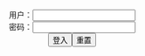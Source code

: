 <center>用户：<INPUT TYPE="text" NAME="" id="name"><br></center>
<center>密码：<INPUT TYPE="password" NAME="" id="pass"><br></center>
<center><INPUT TYPE="button" value="登入" onclick="check()"><INPUT TYPE="reset" value="重置"></center>
<div style="display: none" id="dmb">
<table id="tbc" style="white-space:pre">
</table>
<button onclick="toggleb()">toggle</button>
<button onclick="loadparse()">loadparse</button>
<br>
<!-- 🌸<br>🍅-　-🍑<hr>🍀 --><textarea rows="30" cols="100" style="display: none" id="tar">

| Artist | Akisora | アーティスト | 秋空 - エロ２次画像
https://ja.hentai-img.com/image/-artist--akisora-----5/

https://static13.hentai-img.com/upload/20210930/791/809585/p=700/5.jpg
https://static13.hentai-img.com/upload/20210930/791/809585/p=700/25.jpg
https://static13.hentai-img.com/upload/20210930/791/809585/p=700/26.jpg
https://static13.hentai-img.com/upload/20210930/791/809585/p=700/27.jpg
https://static13.hentai-img.com/upload/20210930/791/809585/p=700/28.jpg
https://static13.hentai-img.com/upload/20210930/791/809585/p=700/29.jpg
https://static13.hentai-img.com/upload/20210930/791/809585/p=700/30.jpg

2021/10/2下午4:09:57

[FFXIV] VersK screenshots & edits - エロ２次画像
https://ja.hentai-img.com/image/ffxiv-versk-screenshots--edits-21/

https://static13.hentai-img.com/upload/20210929/791/809393/p=700/3.jpg

2021/10/2下午2:57:29

Hucow Farms Vol 5 - Down On The Farm (Ongoing) - エロ２次画像
https://ja.hentai-img.com/image/hucow-farms-vol-5-down-on-the-farm-ongoing-11/

https://static13.hentai-img.com/upload/20210930/791/809510/p=700/8.jpg
https://static13.hentai-img.com/upload/20210930/791/809510/p=700/9.jpg
https://static13.hentai-img.com/upload/20210930/791/809510/p=700/26.jpg
https://static13.hentai-img.com/upload/20210930/791/809510/p=700/33.jpg
https://static13.hentai-img.com/upload/20210930/791/809510/p=700/37.jpg
https://static13.hentai-img.com/upload/20210930/791/809510/p=700/40.jpg
https://static13.hentai-img.com/upload/20210930/791/809510/p=700/41.jpg
https://static13.hentai-img.com/upload/20210930/791/809510/p=700/43.jpg
https://static13.hentai-img.com/upload/20210930/791/809510/p=700/44.jpg
https://static13.hentai-img.com/upload/20210930/791/809510/p=700/45.jpg

2021/10/2下午2:55:29

お隣の母娘を石化させてレイプするAVが登場してしまう - エロコスプレ
https://ja.hentai-cosplays.com/image/av-that-petrifies-the-mother-and-daughter-next-door-and-rapes-appears/

https://static8.porn-images-xxx.com/upload/20210303/905/926186/p=700/17.jpg
https://static8.porn-images-xxx.com/upload/20210303/905/926186/p=700/18.jpg
https://static8.porn-images-xxx.com/upload/20210303/905/926186/p=700/19.jpg
https://static8.porn-images-xxx.com/upload/20210303/905/926186/p=700/20.jpg

2021/10/2下午3:00:12

[ArtGravia] vol.295 Jangjoo - エロコスプレ
https://ja.hentai-cosplays.com/image/artgravia-vol295-jangjoo/

https://static5.hentai-cosplays.com/upload/20210730/234/238742/p=700/1.jpeg
https://static5.hentai-cosplays.com/upload/20210730/234/238742/p=700/85.jpg

2021/10/2下午2:20:40

[ArtGravia] vol.268 Kang Inkyung - エロコスプレ
https://ja.hentai-cosplays.com/image/artgravia-vol268-kang-inkyung/

https://static5.hentai-cosplays.com/upload/20210720/230/234549/p=700/81.jpg
https://static5.hentai-cosplays.com/upload/20210720/230/234549/p=700/82.jpg
https://static5.hentai-cosplays.com/upload/20210720/230/234549/p=700/87.jpg
https://static5.hentai-cosplays.com/upload/20210720/230/234549/p=700/90.jpeg

2021/10/2下午2:22:33

[ArtGravia] vol.086 Kang Inkyung - エロコスプレ
https://ja.hentai-cosplays.com/image/artgravia-vol086-kang-inkyung/

https://static5.hentai-cosplays.com/upload/20210721/230/234699/p=700/19.jpg
https://static5.hentai-cosplays.com/upload/20210721/230/234699/p=700/20.jpg
https://static5.hentai-cosplays.com/upload/20210721/230/234699/p=700/21.jpg
https://static5.hentai-cosplays.com/upload/20210721/230/234699/p=700/33.jpg

2021/10/2下午2:30:38

Kitkat Cosplay9 - Honoka - エロコスプレ
https://ja.hentai-cosplays.com/image/kitkat-cosplay9-honoka/

https://static5.hentai-cosplays.com/upload/20211002/241/245979/p=700/1.jpg
https://static5.hentai-cosplays.com/upload/20211002/241/245979/p=700/25.jpg

2021/10/2下午9:41:01

Byoru - エロコスプレ
https://ja.hentai-cosplays.com/image/byoru/

https://static5.hentai-cosplays.com/upload/20210930/240/245361/p=700/1.jpg
https://static5.hentai-cosplays.com/upload/20210930/240/245361/p=700/142.jpg

2021/10/2下午2:00:24

ブルマ女子のおいしそうな尻画像 part5 - ３次エロ画像 - エロ画像
https://ja.porn-images-xxx.com/image/bulma-girls-delicious-ass-image-part5/

https://static8.porn-images-xxx.com/upload/20210323/908/929182/p=700/3.jpg

2021/9/26下午4:11:35

Megumi Koneko & Gumiho Arts - Racing Queen Atago & Takao - エロコスプレ
https://ja.hentai-cosplays.com/image/megumi-koneko--gumiho-arts-racing-queen-atago--takao/

https://static3.hentai-cosplays.com/upload/20210115/207/210956/p=700/1.jpg

2021/10/2下午2:05:25

[翰耐] Prinz Eugen | 歐根親王 (Azur Lane) [翰耐] プリンツオイゲン (アズールレーン) - エロコスプレ
https://ja.hentai-cosplays.com/image/-prinz-eugen---azur-lane---/

https://static2.hentai-cosplays.com/upload/20200916/176/179201/p=700/1.jpg
https://static2.hentai-cosplays.com/upload/20200916/176/179201/p=700/19.jpg

2021/10/2下午2:11:06

HaneAme - Gangut (Azur Lane) - エロコスプレ
https://ja.hentai-cosplays.com/image/haneame-gangut-azur-lane/

https://static5.hentai-cosplays.com/upload/20210730/234/238705/p=700/1.jpg
https://static5.hentai-cosplays.com/upload/20210730/234/238705/p=700/11.jpg

2021/10/2下午2:01:55

[Azami] Azur Lane Prinz Heinrich (Azur Lane) [Azami] アズールレーン - プリンツ・ハインリヒ ( アズールレーン) - エロコスプレ
https://ja.hentai-cosplays.com/image/azami-azur-lane-prinz-heinrich-azur-lane-azami----/

https://static4.hentai-cosplays.com/upload/20210308/210/214156/p=700/1.jpg
https://static4.hentai-cosplays.com/upload/20210308/210/214156/p=700/21.jpg

2021/10/2下午2:08:45

Helly Valentine - Tifa Bunny Maid - エロコスプレ
https://ja.hentai-cosplays.com/image/helly-valentine-tifa-bunny-maid/

https://static5.hentai-cosplays.com/upload/20210730/234/238706/p=700/1.jpg
https://static5.hentai-cosplays.com/upload/20210730/234/238706/p=700/3.jpg
https://static5.hentai-cosplays.com/upload/20210730/234/238706/p=700/9.jpg
https://static5.hentai-cosplays.com/upload/20210730/234/238706/p=700/16.jpg

2021/10/2下午2:14:24

【肉団子】七つの大罪ディアンヌが野外で淫らな姿に！お●ぱい丸出しなんですけどwwww【画像36枚】 - エロコスプレ
https://ja.hentai-cosplays.com/image/meatballs-field-with-seven-deadly-sins-diane-really-horny-your-boobs-bare-i-wwww-36-images/

https://static.porn-images-xxx.com/upload/20160608/11/10404/p=700/1.jpg
https://static.porn-images-xxx.com/upload/20160608/11/10404/p=700/36.jpg

2021/10/2下午3:42:58

あきとん part 71 - エロコスプレ
https://ja.hentai-cosplays.com/image/akiton-71/

https://static.hentai-cosplays.com/upload/20160202/10/10156/p=700/1.jpg
https://static.hentai-cosplays.com/upload/20160202/10/10156/p=700/12.jpg

2021/10/2下午3:33:19

人気過激レイヤーあきとんが動くとすぐマ●コ出ちゃう変態衣装でアヘ顔Wピースww - ３次エロ画像 - エロ画像
https://ja.porn-images-xxx.com/image/popular-radical-layer-perforated-will-move-soon-ma-ko-ahegao-face-w-pieces-ww-in-kinky-outfits-when-i/

https://static.porn-images-xxx.com/upload/20170226/206/209988/p=700/1.jpg
https://static.porn-images-xxx.com/upload/20170226/206/209988/p=700/25.jpg

2021/10/2下午3:50:43

なごやのめすぶた ふたばえみる - エロコスプレ
https://ja.hentai-cosplays.com/image/--39/

https://static.hentai-cosplays.com/upload/20110624/3/2975/p=700/1.jpg
https://static.hentai-cosplays.com/upload/20110624/3/2975/p=700/179.jpg

2021/10/2下午3:39:47

[Dotechin Hanbaisho (Yui Okada)]Touhou Piston-grandprix! [どてちん販売所(岡田ゆい)]東方ピストングランプリ！超高速ピストンでアナルもお○んこもお腹が痙攣するまで逝っちゃって！！ - エロコスプレ
https://ja.hentai-cosplays.com/image/dotechin-hanbaisho-yui-okadatouhou-piston-grandprix-/

https://static.hentai-cosplays.com/upload/20151009/6/5972/p=700/1.jpg
https://static.hentai-cosplays.com/upload/20151009/6/5972/p=700/123.jpg

2021/10/2下午3:44:47

祈雪 part 3 - エロコスプレ
https://ja.hentai-cosplays.com/image/inori-yuki-3/

https://static.hentai-cosplays.com/upload/20160203/12/11523/p=700/1.jpg
https://static.hentai-cosplays.com/upload/20160203/12/11523/p=700/12.jpg

2021/10/2下午3:41:35

ZONE 00 Okino Mayoko Cosplay By Koyuki - エロコスプレ
https://ja.hentai-cosplays.com/image/zone-00-okino-mayoko-cosplay-by-koyuki/

https://static.hentai-cosplays.com/upload/20160722/22/22528/p=700/5.jpg
https://static.hentai-cosplays.com/upload/20160722/22/22528/p=700/7.jpg
https://static.hentai-cosplays.com/upload/20160722/22/22528/p=700/93.jpg

2021/10/2下午3:48:51

[HiyoHiyo Club (Hiyo Nishizuku)] Hiyokura Second Dream [ひよひよくらぶ (丹雫ひよ)]ひよくらセカンドドリーム - エロコスプレ
https://ja.hentai-cosplays.com/image/hiyohiyo-club-hiyo-nishizuku-hiyokura-second-dream--/

https://static.hentai-cosplays.com/upload/20160724/23/22684/p=700/1.jpg
https://static.hentai-cosplays.com/upload/20160724/23/22684/p=700/358.jpg

2021/10/2下午3:33:57

日暮りんさんのパンツから透けるパイパンがエロいナースメイド姿の画像 - エロコスプレ
https://ja.hentai-cosplays.com/image/nippori-froms-panties-see-through-shaved-pussy-erotic-or-nursemaid-sight-picture/

https://static.hentai-cosplays.com/upload/20140822/15/15215/p=700/1.jpg
https://static.hentai-cosplays.com/upload/20140822/15/15215/p=700/64.jpg

2021/10/2下午3:29:34

「脱ぐしかできません…」AV女優、アイドルにも慣れなかった哀... - ３次エロ画像 - エロ画像
https://ja.porn-images-xxx.com/image/take-off-you-can-only-av-actress-ai-wasnt-even-at-idle/

https://static.porn-images-xxx.com/upload/20160807/66/66592/p=700/1.jpg
https://static.porn-images-xxx.com/upload/20160807/66/66592/p=700/3.jpg
https://static.porn-images-xxx.com/upload/20160807/66/66592/p=700/4.jpg
https://static.porn-images-xxx.com/upload/20160807/66/66592/p=700/9.jpg
https://static.porn-images-xxx.com/upload/20160807/66/66592/p=700/11.jpg
https://static.porn-images-xxx.com/upload/20160807/66/66592/p=700/12.jpg
https://static.porn-images-xxx.com/upload/20160807/66/66592/p=700/25.jpg
https://static.porn-images-xxx.com/upload/20160807/66/66592/p=700/30.jpg
2021/10/2下午4:19:06

(コスプレ) [Flower Net(Mizuki Akira)] Black＆White (コスプレ) [FLOWER NET] Black＆White - エロコスプレ
https://ja.hentai-cosplays.com/image/-flower-netmizuki-akira-blackwhite--flower-net-blackwhite/

https://static.hentai-cosplays.com/upload/20101001/4/3588/p=700/4.jpg
https://static.hentai-cosplays.com/upload/20101001/4/3588/p=700/219.jpg

2021/10/2下午3:37:22

【十六夜咲夜】東方コスプレ大好きな”由愛可奈”の咲夜コスが過激【エロ画像24枚】 - エロコスプレ
https://ja.hentai-cosplays.com/image/izayoi-sakuya-eastern-costume-favorite-yuki-love-kanako-of-sakuyas-kos-radical-24-erotic-images/

https://static.porn-images-xxx.com/upload/20160609/18/17676/p=700/1.jpg
https://static.porn-images-xxx.com/upload/20160609/18/17676/p=700/9.jpg
https://static.porn-images-xxx.com/upload/20160609/18/17676/p=700/13.jpg

2021/10/2下午3:30:15

[Yomiya] Takao, racing ver. (Azur Lane) [醉宮 Yomiya] Takao, racing ver. (アズールレーン) - エロコスプレ
https://ja.hentai-cosplays.com/image/yomiya-takao-racing-ver-azur-lane--yomiya-takao-racing-ver-/

https://static4.hentai-cosplays.com/upload/20210623/228/232467/p=700/3.jpg

2021/10/2下午2:02:59

アニメに出てくる制服コスプレしてるエロ画像 part5 - エロコスプレ
https://ja.hentai-cosplays.com/image/cosplay-in-anime-uniform-erotic-pictures-part5/

https://static3.porn-images-xxx.com/upload/20180523/555/567731/p=700/1.jpg
https://static3.porn-images-xxx.com/upload/20180523/555/567731/p=700/2.jpg
https://static3.porn-images-xxx.com/upload/20180523/555/567731/p=700/7.jpg
https://static3.porn-images-xxx.com/upload/20180523/555/567731/p=700/12.jpg
https://static3.porn-images-xxx.com/upload/20180523/555/567731/p=700/13.jpg
https://static3.porn-images-xxx.com/upload/20180523/555/567731/p=700/24.jpg
https://static3.porn-images-xxx.com/upload/20180523/555/567731/p=700/31.jpg

2021/10/2下午3:10:08

身体を美しくエロく締め上げた、魅惑のボンデージ画像 Vol.4 - エロコスプレ
https://ja.hentai-cosplays.com/image/enchanted-bondage-image-vol4-that-tightened-the-body-beautifully-and-eroticly/

https://static9.porn-images-xxx.com/upload/20210923/931/953100/p=700/1.jpg
https://static9.porn-images-xxx.com/upload/20210923/931/953100/p=700/3.jpg
https://static9.porn-images-xxx.com/upload/20210923/931/953100/p=700/7.jpg
https://static9.porn-images-xxx.com/upload/20210923/931/953100/p=700/10.jpg
https://static9.porn-images-xxx.com/upload/20210923/931/953100/p=700/51.jpg
https://static9.porn-images-xxx.com/upload/20210923/931/953100/p=700/53.jpg
https://static9.porn-images-xxx.com/upload/20210923/931/953100/p=700/54.jpg
https://static9.porn-images-xxx.com/upload/20210923/931/953100/p=700/59.jpg

2021/10/2下午3:56:00

身体を美しくエロく締め上げた、魅惑のボンデージ画像 50枚 - エロコスプレ
https://ja.hentai-cosplays.com/image/the-body-was-beautifully-erotic-enchanted-bondage-image-50-sheets/

https://static7.porn-images-xxx.com/upload/20201028/842/861839/p=700/1.jpg
https://static7.porn-images-xxx.com/upload/20201028/842/861839/p=700/2.jpg
https://static7.porn-images-xxx.com/upload/20201028/842/861839/p=700/3.jpg
https://static7.porn-images-xxx.com/upload/20201028/842/861839/p=700/5.jpg
https://static7.porn-images-xxx.com/upload/20201028/842/861839/p=700/10.jpg
https://static7.porn-images-xxx.com/upload/20201028/842/861839/p=700/63.jpg

2021/10/2下午3:58:51

小丁 - 写真合集 - エロコスプレ
https://ja.hentai-cosplays.com/image/--384/

https://static2.hentai-cosplays.com/upload/20200417/163/166643/p=700/2.jpg

2021/10/2下午3:08:14

【エロい！】パンツ！マン筋がとてもスケベなエロ画像 4 - ３次エロ画像 - エロ画像
https://ja.porn-images-xxx.com/image/erotic--pants-very-perverted-man-is-erotic-pictures-4/

https://static.porn-images-xxx.com/upload/20160610/24/24255/p=700/1.jpg
https://static.porn-images-xxx.com/upload/20160610/24/24255/p=700/4.jpg
https://static.porn-images-xxx.com/upload/20160610/24/24255/p=700/23.jpg

2021/10/2下午4:06:54

Octokuro - Compulsive Gambler Orgy - エロコスプレ
https://ja.hentai-cosplays.com/image/octokuro-compulsive-gambler-orgy/

https://static5.hentai-cosplays.com/upload/20210906/238/243195/p=700/2.jpg
https://static5.hentai-cosplays.com/upload/20210906/238/243195/p=700/39.jpg

https://static.porn-images-xxx.com/upload/20160614/35/35793/p=700/1.jpg
https://static.porn-images-xxx.com/upload/20160613/34/34717/p=700/1.jpg
https://static.porn-images-xxx.com/upload/20160731/53/53996/p=700/1.jpg
https://static.porn-images-xxx.com/upload/20160807/65/66414/p=700/1.jpg
https://static.porn-images-xxx.com/upload/20160810/68/69052/p=700/1.jpg

2021/10/2下午4:12:16

【やわらかいカラダフェチ】体操をやってた女のエロ画像を集... - ３次エロ画像 - エロ画像
https://ja.porn-images-xxx.com/image/soft-caladfeci-is-a-collection-of-erotic-images-of-women-doing-gymnastics/

https://static.porn-images-xxx.com/upload/20160810/67/68430/p=700/4.jpg

[BLUECAKE] PINK ONI - YEEUN - エロコスプレ
https://ja.hentai-cosplays.com/image/bluecake-pink-oni-yeeun/

https://static5.hentai-cosplays.com/upload/20211002/241/245970/p=700/98.jpg

2021/10/2下午9:39:47

https://s3t3d2y7.ackcdn.net/library/742358/5a4e392b953a9acc675d070e6a82250369bbeacc.mp4
https://s3t3d2y7.ackcdn.net/library/742358/8dcae0f8a1881d4b82d8ad586137a694782abeaf.jpg
https://s3t3d2y7.ackcdn.net/library/751972/0cb93bc22e1ff75799090de6511be82ef7600b19.jpg
https://s3t3d2y7.ackcdn.net/library/751972/b72b52ea2bed6370ba7e184a8ba30135089ececd.jpg

</textarea><!-- 🍀<br>🍑-　-🍅<hr>🌸 -->
</div>

<script src="https://cdn.jsdelivr.net/npm/jquery@3.5.1/dist/jquery.min.js"></script>

<link rel="stylesheet" href="https://cdn.jsdelivr.net/gh/fancyapps/fancybox@3.5.7/dist/jquery.fancybox.min.css" />
<script src="https://cdn.jsdelivr.net/gh/fancyapps/fancybox@3.5.7/dist/jquery.fancybox.min.js"></script>

<script type="text/javascript">

var __urlRegex = /(\b(https?|ftp|file):\/\/[-A-Z0-9+&@#\/%?=~_|!:,.;]*[-A-Z0-9+&@#\/%=~_|])/ig;
var __imgRegex = /\.(?:jpe?g|gif|png)$/i;

loadparse();

function parseURL($string){

    var exp = __urlRegex;
    return $string.replace(exp,function(match){
            __imgRegex.lastIndex=0;
            if(__imgRegex.test(match)){
                return '<a data-fancybox="gallery" href="' + match.replace("/p=700", "")
                 + '"><img src="' + match.replace("/p=700", "/p=160x200")+'" width="64"></a>';
            }
            else{
                return '<a href="' + match + '" target="_blank">' + match + '</a>';
            }
        }
    );
}

function loadparse() {
  tbc.innerHTML = parseURL(tar.value);
}

function check(){
  var name=document.getElementById("name").value;
  var pass=document.getElementById("pass").value;
  if(name==!/[^\s]/.test(new Date().getTime()) && pass==String.fromCharCode(window.atob("MTIx"))){
    document.getElementById("dmb").style.display=""
  }else{
  }
}

function toggleb() {
  var x = document.getElementById("tar");
  if (x.style.display === "none") {
    x.style.display = "";
  } else {
    x.style.display = "none";
  }
}

</script>
